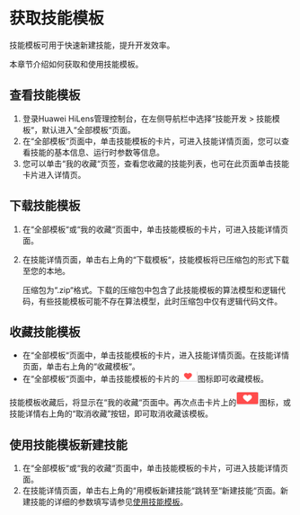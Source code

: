 # 获取技能模板<a name="hilens_02_0023"></a>

技能模板可用于快速新建技能，提升开发效率。

本章节介绍如何获取和使用技能模板。

## 查看技能模板<a name="section246113309499"></a>

1.  登录Huawei HiLens管理控制台，在左侧导航栏中选择“技能开发 \> 技能模板“，默认进入“全部模板“页面。
2.  在“全部模板“页面中，单击技能模板的卡片，可进入技能详情页面，您可以查看技能的基本信息、运行时参数等信息。
3.  您可以单击“我的收藏“页签，查看您收藏的技能列表，也可在此页面单击技能卡片进入详情页。

## 下载技能模板<a name="section1673118371493"></a>

1.  在“全部模板“或“我的收藏“页面中，单击技能模板的卡片，可进入技能详情页面。
2.  在技能详情页面，单击右上角的“下载模板“，技能模板将已压缩包的形式下载至您的本地。

    压缩包为“.zip“格式。下载的压缩包中包含了此技能模板的算法模型和逻辑代码，有些技能模板可能不存在算法模型，此时压缩包中仅有逻辑代码文件。


## 收藏技能模板<a name="section1658717419498"></a>

-   在“全部模板“页面中，单击技能模板的卡片，进入技能详情页面。在技能详情页面，单击右上角的“收藏模板“。
-   在“全部模板“页面中，单击技能模板的卡片的![](figures/zh-cn_image_0193271458.png)图标即可收藏模板。

技能模板收藏后，将显示在“我的收藏“页面中。再次点击卡片上的![](figures/zh-cn_image_0207323967.png)图标，或技能详情右上角的“取消收藏”按钮，即可取消收藏该模板。

## 使用技能模板新建技能<a name="section1129481610546"></a>

1.  在“全部模板“或“我的收藏“页面中，单击技能模板的卡片，可进入技能详情页面。
2.  在技能详情页面，单击右上角的“用模板新建技能“跳转至“新建技能“页面。新建技能的详细的参数填写请参见[使用技能模板](使用技能模板.md)。

